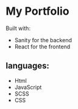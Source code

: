 # My Portfolio
Built with:
- Sanity for the backend
- React for the frontend

## languages:
- Html
- JavaScript
- SCSS
- CSS
